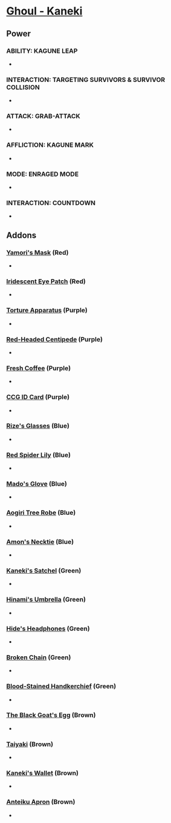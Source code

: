 # [Ghoul - Kaneki](<https://deadbydaylight.wiki.gg/wiki/Ken_Kaneki>)

## Power

### ABILITY: KAGUNE LEAP

-


### INTERACTION: TARGETING SURVIVORS & SURVIVOR COLLISION

-


### ATTACK: GRAB-ATTACK

-


### AFFLICTION: KAGUNE MARK

-


### MODE: ENRAGED MODE

-


### INTERACTION: COUNTDOWN

-


## Addons

### [Yamori's Mask](<https://deadbydaylight.wiki.gg/wiki/Yamori%27s_Mask>) (Red)

-


### [Iridescent Eye Patch](<https://deadbydaylight.wiki.gg/wiki/Iridescent_Eye_Patch>) (Red)

-


### [Torture Apparatus](<https://deadbydaylight.wiki.gg/wiki/Torture_Apparatus>) (Purple)

-


### [Red-Headed Centipede](<https://deadbydaylight.wiki.gg/wiki/Red-Headed_Centipede>) (Purple)

-


### [Fresh Coffee](<https://deadbydaylight.wiki.gg/wiki/Fresh_Coffee>) (Purple)

-


### [CCG ID Card](<https://deadbydaylight.wiki.gg/wiki/CCG_ID_Card>) (Purple)

-


### [Rize's Glasses](<https://deadbydaylight.wiki.gg/wiki/Rize%27s_Glasses>) (Blue)

-


### [Red Spider Lily](<https://deadbydaylight.wiki.gg/wiki/Red_Spider_Lily>) (Blue)

-


### [Mado's Glove](<https://deadbydaylight.wiki.gg/wiki/Mado%27s_Glove>) (Blue)

-


### [Aogiri Tree Robe](<https://deadbydaylight.wiki.gg/wiki/Aogiri_Tree_Robe>) (Blue)

-


### [Amon's Necktie](<https://deadbydaylight.wiki.gg/wiki/Amon%27s_Necktie>) (Blue)

-


### [Kaneki's Satchel](<https://deadbydaylight.wiki.gg/wiki/Kaneki%27s_Satchel>) (Green)

-


### [Hinami's Umbrella](<https://deadbydaylight.wiki.gg/wiki/Hinami%27s_Umbrella>) (Green)

-


### [Hide's Headphones](<https://deadbydaylight.wiki.gg/wiki/Hide%27s_Headphones>) (Green)

-


### [Broken Chain](<https://deadbydaylight.wiki.gg/wiki/Broken_Chain>) (Green)

-


### [Blood-Stained Handkerchief](<https://deadbydaylight.wiki.gg/wiki/Blood-Stained_Handkerchief>) (Green)

-


### [The Black Goat's Egg](<https://deadbydaylight.wiki.gg/wiki/The_Black_Goat%27s_Egg>) (Brown)

-


### [Taiyaki](<https://deadbydaylight.wiki.gg/wiki/Taiyaki>) (Brown)

-


### [Kaneki's Wallet](<https://deadbydaylight.wiki.gg/wiki/Kaneki%27s_Wallet>) (Brown)

-


### [Anteiku Apron](<https://deadbydaylight.wiki.gg/wiki/Anteiku_Apron>) (Brown)

-
